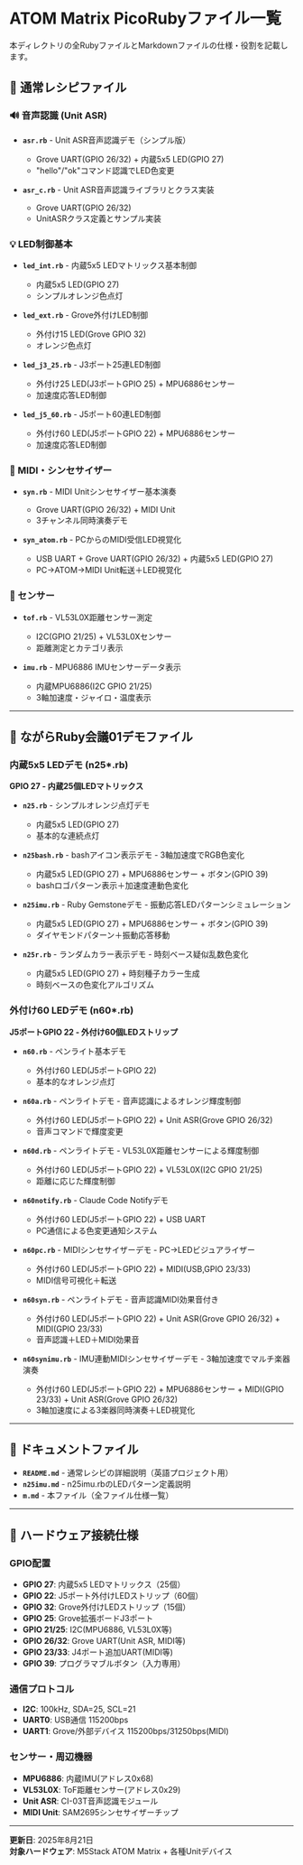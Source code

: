 # ATOM Matrix PicoRubyファイル一覧

本ディレクトリの全RubyファイルとMarkdownファイルの仕様・役割を記載します。

## 📂 通常レシピファイル

### 🔊 音声認識 (Unit ASR)
- **`asr.rb`** - Unit ASR音声認識デモ（シンプル版）
  - Grove UART(GPIO 26/32) + 内蔵5x5 LED(GPIO 27)
  - "hello"/"ok"コマンド認識でLED色変更
  
- **`asr_c.rb`** - Unit ASR音声認識ライブラリとクラス実装
  - Grove UART(GPIO 26/32)
  - UnitASRクラス定義とサンプル実装

### 💡 LED制御基本
- **`led_int.rb`** - 内蔵5x5 LEDマトリックス基本制御
  - 内蔵5x5 LED(GPIO 27)
  - シンプルオレンジ色点灯

- **`led_ext.rb`** - Grove外付けLED制御
  - 外付け15 LED(Grove GPIO 32)
  - オレンジ色点灯

- **`led_j3_25.rb`** - J3ポート25連LED制御
  - 外付け25 LED(J3ポートGPIO 25) + MPU6886センサー
  - 加速度応答LED制御

- **`led_j5_60.rb`** - J5ポート60連LED制御  
  - 外付け60 LED(J5ポートGPIO 22) + MPU6886センサー
  - 加速度応答LED制御

### 🎵 MIDI・シンセサイザー
- **`syn.rb`** - MIDI Unitシンセサイザー基本演奏
  - Grove UART(GPIO 26/32) + MIDI Unit
  - 3チャンネル同時演奏デモ

- **`syn_atom.rb`** - PCからのMIDI受信LED視覚化
  - USB UART + Grove UART(GPIO 26/32) + 内蔵5x5 LED(GPIO 27)
  - PC→ATOM→MIDI Unit転送＋LED視覚化

### 📏 センサー
- **`tof.rb`** - VL53L0X距離センサー測定
  - I2C(GPIO 21/25) + VL53L0Xセンサー
  - 距離測定とカテゴリ表示

- **`imu.rb`** - MPU6886 IMUセンサーデータ表示
  - 内蔵MPU6886(I2C GPIO 21/25)
  - 3軸加速度・ジャイロ・温度表示

---

## 🌸 ながらRuby会議01デモファイル

### 内蔵5x5 LEDデモ (n25*.rb)
**GPIO 27 - 内蔵25個LEDマトリックス**

- **`n25.rb`** - シンプルオレンジ点灯デモ
  - 内蔵5x5 LED(GPIO 27)
  - 基本的な連続点灯

- **`n25bash.rb`** - bashアイコン表示デモ - 3軸加速度でRGB色変化
  - 内蔵5x5 LED(GPIO 27) + MPU6886センサー + ボタン(GPIO 39)
  - bashロゴパターン表示＋加速度連動色変化

- **`n25imu.rb`** - Ruby Gemstoneデモ - 振動応答LEDパターンシミュレーション  
  - 内蔵5x5 LED(GPIO 27) + MPU6886センサー + ボタン(GPIO 39)
  - ダイヤモンドパターン＋振動応答移動

- **`n25r.rb`** - ランダムカラー表示デモ - 時刻ベース疑似乱数色変化
  - 内蔵5x5 LED(GPIO 27) + 時刻種子カラー生成
  - 時刻ベースの色変化アルゴリズム

### 外付け60 LEDデモ (n60*.rb)  
**J5ポートGPIO 22 - 外付け60個LEDストリップ**

- **`n60.rb`** - ペンライト基本デモ
  - 外付け60 LED(J5ポートGPIO 22)
  - 基本的なオレンジ点灯

- **`n60a.rb`** - ペンライトデモ - 音声認識によるオレンジ輝度制御
  - 外付け60 LED(J5ポートGPIO 22) + Unit ASR(Grove GPIO 26/32)
  - 音声コマンドで輝度変更

- **`n60d.rb`** - ペンライトデモ - VL53L0X距離センサーによる輝度制御
  - 外付け60 LED(J5ポートGPIO 22) + VL53L0X(I2C GPIO 21/25)  
  - 距離に応じた輝度制御

- **`n60notify.rb`** - Claude Code Notifyデモ
  - 外付け60 LED(J5ポートGPIO 22) + USB UART
  - PC通信による色変更通知システム

- **`n60pc.rb`** - MIDIシンセサイザーデモ - PC→LEDビジュアライザー
  - 外付け60 LED(J5ポートGPIO 22) + MIDI(USB,GPIO 23/33)
  - MIDI信号可視化＋転送

- **`n60syn.rb`** - ペンライトデモ - 音声認識MIDI効果音付き
  - 外付け60 LED(J5ポートGPIO 22) + Unit ASR(Grove GPIO 26/32) + MIDI(GPIO 23/33)
  - 音声認識＋LED＋MIDI効果音

- **`n60synimu.rb`** - IMU連動MIDIシンセサイザーデモ - 3軸加速度でマルチ楽器演奏
  - 外付け60 LED(J5ポートGPIO 22) + MPU6886センサー + MIDI(GPIO 23/33) + Unit ASR(Grove GPIO 26/32)
  - 3軸加速度による3楽器同時演奏＋LED視覚化

---

## 📄 ドキュメントファイル

- **`README.md`** - 通常レシピの詳細説明（英語プロジェクト用）
- **`n25imu.md`** - n25imu.rbのLEDパターン定義説明
- **`m.md`** - 本ファイル（全ファイル仕様一覧）

---

## 🔧 ハードウェア接続仕様

### GPIO配置
- **GPIO 27**: 内蔵5x5 LEDマトリックス（25個）
- **GPIO 22**: J5ポート外付けLEDストリップ（60個）  
- **GPIO 32**: Grove外付けLEDストリップ（15個）
- **GPIO 25**: Grove拡張ボードJ3ポート
- **GPIO 21/25**: I2C(MPU6886, VL53L0X等)
- **GPIO 26/32**: Grove UART(Unit ASR, MIDI等)
- **GPIO 23/33**: J4ポート追加UART(MIDI等)
- **GPIO 39**: プログラマブルボタン（入力専用）

### 通信プロトコル
- **I2C**: 100kHz, SDA=25, SCL=21
- **UART0**: USB通信 115200bps
- **UART1**: Grove/外部デバイス 115200bps/31250bps(MIDI)

### センサー・周辺機器
- **MPU6886**: 内蔵IMU(アドレス0x68)
- **VL53L0X**: ToF距離センサー(アドレス0x29)  
- **Unit ASR**: CI-03T音声認識モジュール
- **MIDI Unit**: SAM2695シンセサイザーチップ

---

**更新日**: 2025年8月21日  
**対象ハードウェア**: M5Stack ATOM Matrix + 各種Unitデバイス